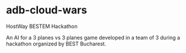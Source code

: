 adb-cloud-wars
==============

HostWay BESTEM Hackathon

An AI for a 3 planes vs 3 planes game developed in a team of 3 during a hackathon
organized by BEST Bucharest.
